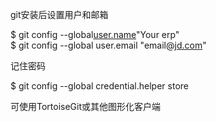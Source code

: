 git安装后设置用户和邮箱

$ git config --global[user.name](http://user.name/)"Your erp"  
$ git config --global user.email "email@[jd.com](http://jd.com/)"

记住密码

$ git config --global credential.helper store

可使用TortoiseGit或其他图形化客户端

